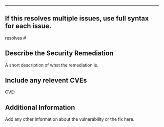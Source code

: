 

---

## If this resolves multiple issues, use full syntax for each issue.

resolves #

## Describe the Security Remediation

A short description of what the remediation is.

## Include any relevent CVEs

CVE: 

## Additional Information

Add any other information about the vulnerability or the fix here.
